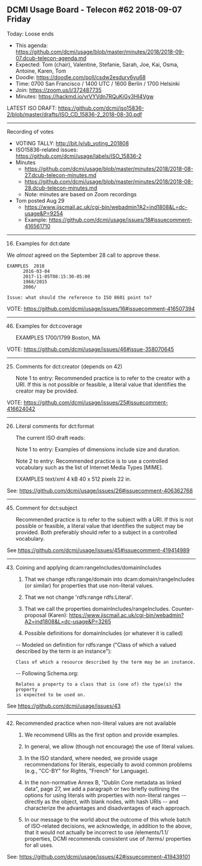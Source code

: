 ## DCMI Usage Board - Telecon #62 2018-09-07 Friday

Today: Loose ends

* This agenda: https://github.com/dcmi/usage/blob/master/minutes/2018/2018-09-07.dcub-telecon-agenda.md
* Expected: Tom (chair), Valentine, Stefanie, Sarah, Joe, Kai, Osma, Antoine, Karen, Tom
* Doodle: https://doodle.com/poll/csdw2esdurv6vu68
* Time: 0700 San Francisco / 1400 UTC / 1600 Berlin / 1700 Helsinki
* Join: https://zoom.us/j/372487735
* Minutes: https://hackmd.io/yrVYVdn7RQuKjGy3HI4Vgw

LATEST ISO DRAFT: 
https://github.com/dcmi/iso15836-2/blob/master/drafts/ISO_CD_15836-2_2018-08-30.pdf

----------------------------------------------------------------------
Recording of votes

* VOTING TALLY: http://bit.ly/ub_voting_201808
* ISO15836-related issues: https://github.com/dcmi/usage/labels/ISO_15836-2
* Minutes
  * https://github.com/dcmi/usage/blob/master/minutes/2018/2018-08-27.dcub-telecon-minutes.md
  * https://github.com/dcmi/usage/blob/master/minutes/2018/2018-08-28.dcub-telecon-minutes.md
  * Note: minutes are based on Zoom recordings
* Tom posted Aug 29
  * https://www.jiscmail.ac.uk/cgi-bin/webadmin?A2=ind1808&L=dc-usage&P=9254
  * Example: https://github.com/dcmi/usage/issues/18#issuecomment-416561710

----------------------------------------------------------------------
16. Examples for dct:date

We _almost_ agreed on the September 28 call to approve these.

    EXAMPLES  2018
	      2016-03-04
	      2017-11-05T08:15:30-05:00
	      1968/2015
	      2006/

    Issue: what should the reference to ISO 8601 point to?

VOTE: https://github.com/dcmi/usage/issues/16#issuecomment-416507394

----------------------------------------------------------------------
46. Examples for dct:coverage

    EXAMPLES  1700/1799
              Boston, MA

VOTE: https://github.com/dcmi/usage/issues/46#issue-358070645

----------------------------------------------------------------------
25. Comments for dct:creator (depends on 42)

    Note 1 to entry: Recommended practice is to refer to the creator
    with a URI. If this is not possible or feasible, a literal value that
    identifies the creator may be provided.

VOTE: https://github.com/dcmi/usage/issues/25#issuecomment-416624042

----------------------------------------------------------------------
26. Literal comments for dct:format

    The current ISO draft reads:

	Note 1 to entry: Examples of dimensions include size and duration.
	
	Note 2 to entry: Recommended practice is to use a controlled vocabulary
	such as the list of Internet Media Types [MIME].

	EXAMPLES text/xml
		 4 kB
		 40 x 512 pixels
		 22 in.

See: https://github.com/dcmi/usage/issues/26#issuecomment-406362768

----------------------------------------------------------------------
45. Comment for dct:subject

    Recommended practice is to refer to the subject with a URI. 
    If this is not possible or feasible, a literal value that
    identifies the subject may be provided. Both preferably
    should refer to a subject in a controlled vocabulary.

See https://github.com/dcmi/usage/issues/45#issuecomment-419414989

----------------------------------------------------------------------
43. Coining and applying dcam:rangeIncludes/domainIncludes

    1. That we change rdfs:range/domain into dcam:domain/rangeIncludes (or 
       similar) for properties that use non-literal values.

    2. That we not change 'rdfs:range rdfs:Literal'.

    3. That we call the properties domainIncludes/rangeIncludes.
       Counter-proposal (Karen): 
       https://www.jiscmail.ac.uk/cgi-bin/webadmin?A2=ind1808&L=dc-usage&P=3265

    4. Possible definitions for domainIncludes (or whatever it is called)

    --  Modeled on definition for rdfs:range
        ("Class of which a valued described by the term _is_ an instance"):

        Class of which a resource described by the term may be an instance.

    --  Following Schema.org:
        
        Relates a property to a class that is (one of) the type(s) the property
        is expected to be used on.

See https://github.com/dcmi/usage/issues/43

----------------------------------------------------------------------
42. Recommended practice when non-literal values are not available

    1. We recommend URIs as the first option and provide examples.

    2. In general, we allow (though not encourage) the use of literal values.

    3. In the ISO standard, where needed, we provide usage recommendations for
       literals, especially to avoid common problems (e.g., "CC-BY" for Rights,
       "French" for Language).

    4. In the non-normative Annex B, "Dublin Core metadata as linked data",
       page 27, we add a paragraph or two briefly outlining the options for
       using literals with properties with non-literal ranges -- directly as
       the object, with blank nodes, with hash URIs -- and characterize the
       advantages and disadvantages of each approach.

    5. In our message to the world about the outcome of this whole batch of
       ISO-related decisions, we acknowledge, in addition to the above, that it
       would not actually be incorrect to use /elements/1.1/ properties, DCMI
       recommends consistent use of /terms/ properties for all uses.

See: https://github.com/dcmi/usage/issues/42#issuecomment-419439101

